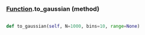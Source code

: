### [Function](Function.md).to_gaussian (method)


```py

def to_gaussian(self, N=1000, bins=10, range=None)

```


